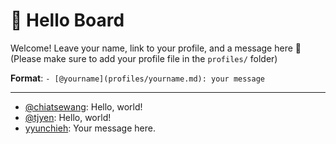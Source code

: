 # 👋 Hello Board

Welcome! Leave your name, link to your profile, and a message here 📝  
(Please make sure to add your profile file in the `profiles/` folder)

**Format**: `- [@yourname](profiles/yourname.md): your message`

---

- [@chiatsewang](profiles/chiatsewang.md): Hello, world!
- [@tjyen](profiles/tjyen.md): Hello, world!
- [yyunchieh](profiles/yyunchieh.md): Your message here.
<!-- Add your link and message below -->
